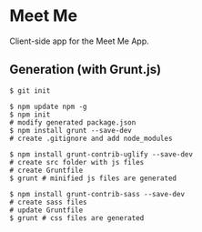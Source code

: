 # Meet Me

Client-side app for the Meet Me App.

## Generation (with Grunt.js)

    $ git init

    $ npm update npm -g
    $ npm init
    # modify generated package.json
    $ npm install grunt --save-dev
    # create .gitignore and add node_modules

    $ npm install grunt-contrib-uglify --save-dev
    # create src folder with js files
    # create Gruntfile
    $ grunt # minified js files are generated

    $ npm install grunt-contrib-sass --save-dev
    # create sass files
    # update Gruntfile
    $ grunt # css files are generated